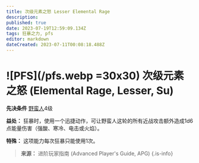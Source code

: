 ```yaml
---
title: 次级元素之怒 Lesser Elemental Rage
description: 
published: true
date: 2023-07-19T12:59:09.134Z
tags: 狂暴之力, pfs
editor: markdown
dateCreated: 2023-07-11T00:08:18.488Z
---
```


# ![PFS](/pfs.webp =30x30) 次级元素之怒 (Elemental Rage, Lesser, Su)

**先决条件** [野蛮人](/野蛮人)4级

**益处：** 狂暴时，使用一个迅捷动作，可让野蛮人这轮的所有近战攻击额外造成1d6点能量伤害（强酸、寒冷、电击或火焰）。

**特殊：** 这项能力每次狂暴只能使用1次。

> **来源：** 进阶玩家指南 (Advanced Player's Guide, APG)
{.is-info}
